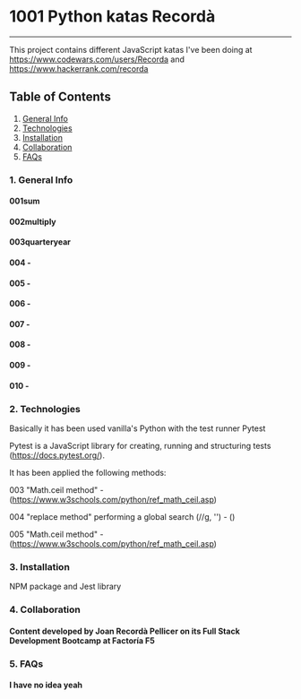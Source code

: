 # 1001 Python katas Recordà
***
This project contains different JavaScript katas I've been doing at https://www.codewars.com/users/Recorda and https://www.hackerrank.com/recorda

## Table of Contents
1. [General Info](#general-info)
2. [Technologies](#technologies)
3. [Installation](#installation)
4. [Collaboration](#collaboration)
5. [FAQs](#faqs)

### 1. General Info
#### 001sum
#### 002multiply
#### 003quarteryear
#### 004 -
#### 005 -
#### 006 -
#### 007 -
#### 008 -
#### 009 -
#### 010 -

### 2. Technologies

Basically it has been used vanilla's Python with the test runner Pytest

Pytest is a JavaScript library for creating, running and structuring tests (https://docs.pytest.org/).

It has been applied the following methods:

003 "Math.ceil method" - (https://www.w3schools.com/python/ref_math_ceil.asp)

004 "replace method" performing a global search (//g, '') - ()

005 "Math.ceil method" - (https://www.w3schools.com/python/ref_math_ceil.asp)

### 3. Installation

NPM package and Jest library


### 4. Collaboration

#### Content developed by Joan Recordà Pellicer on its Full Stack Development Bootcamp at Factoría F5

### 5. FAQs

#### I have no idea yeah